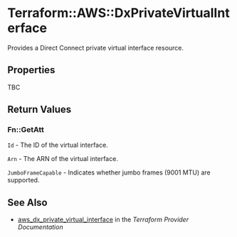 # Terraform::AWS::DxPrivateVirtualInterface

Provides a Direct Connect private virtual interface resource.

## Properties

TBC

## Return Values

### Fn::GetAtt

`Id` - The ID of the virtual interface.

`Arn` - The ARN of the virtual interface.

`JumboFrameCapable` - Indicates whether jumbo frames (9001 MTU) are supported.

## See Also

* [aws_dx_private_virtual_interface](https://www.terraform.io/docs/providers/aws/r/dx_private_virtual_interface.html) in the _Terraform Provider Documentation_